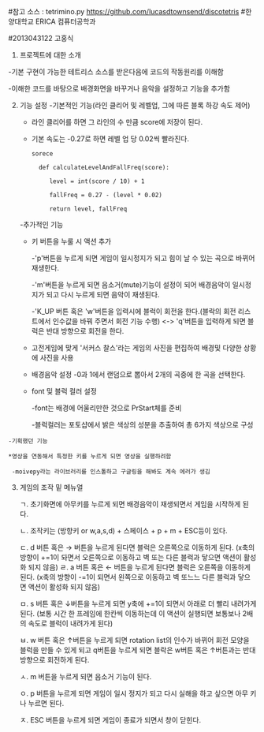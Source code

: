#참고 소스 : tetrimino.py
https://github.com/lucasdtownsend/discotetris
#한양대학교 ERICA 컴퓨터공학과

#2013043122 고홍식

  1. 프로젝트에 대한 소개

   -기본 구현이 가능한 테트리스 소스를 받은다음에 코드의 작동원리를 이해함

   -이해한 코드를 바탕으로 배경화면을 바꾸거나 음악을 설정하고 기능을 추가함

  2. 기능 설정
   -기본적인 기능(라인 클리어 및 레벨업, 그에 따른 블록 하강 속도 제어)

     * 라인 클리어를 하면 그 라인의 수 만큼 score에 저장이 된다.

     * 기본 속도는 -0.27로 하면 레벨 업 당 0.02씩 빨라진다.

           sorece

             def calculateLevelAndFallFreq(score):

                level = int(score / 10) + 1

                fallFreq = 0.27 - (level * 0.02)

                return level, fallFreq

     -추가적인 기능

       * 키 버튼을 누룰 시 액션 추가

           -'p'버튼을 누르게 되면 게임이 일시정지가 되고 힘이 날 수 있는 곡으로 바뀌어 재생한다.

           -'m'버튼을 누르게 되면 음소거(mute)기능이 설정이 되어 배경음악이 일시정지가 되고 다시 누르게 되면 음악이 재생된다.

           -'K_UP 버튼 혹은 'w'버튼을 입력시에 블럭이 회전을 한다.(블락의 회전 리스트에서 인수값을 바꿔 주면서 회전 기능 수행) <-> 'q'버튼을 입력하게 되면 블럭은 반대 방향으로 회전을 한다.

       * 고전게임에 맞게 '서커스 찰스'라는 게임의 사진을 편집하여 배경및 다양한 상황에 사진을 사용

       * 배경음악 설정
          -0과 1에서 랜덤으로 뽑아서 2개의 곡중에 한 곡을 선택한다.
       * font 및 블럭 컬러 설정

         -font는 배경에 어울리만한 것으로 PrStart체를 준비

         -블럭컬러는 포토샵에서 밝은 색상의 성분을 추출하여 총 6가지 색상으로 구성

    -기획했던 기능

    *영상을 연동해서 특정한 키를 누르게 되면 영상을 실행하려함

     -moivepy라는 라이브러리를 인스톨하고 구글링을 해봐도 계속 에러가 생김

   3. 게임의 조작 밑 메뉴얼

      ㄱ. 초기화면에 아무키를 누르게 되면 배경음악이 재생되면서 게임을 시작하게 된다.

      ㄴ. 조작키는 (방향키 or w,a,s,d) + 스페이스 + p + m + ESC등이 있다.

      ㄷ. d 버튼 혹은 → 버튼을 누르게 된다면 블럭은 오른쪽으로 이동하게 된다.
          (x축의 방향이 +=1이 돠면서 오른쪽으로 이동하고 벽 또는 다른 블럭과 닿으면 액션이 활성화 되지 않음)
      ㄹ. a 버튼 혹은 ← 버튼을 누르게 된다면 블럭은 오른쪽을 이동하게 된다.
          (x축의 방향이 -=1이 되면서 왼쪽으로 이동하고 벽 또느느 다른 블럭과 닿으면 액션이 활성화 되지 않음)

      ㅁ. s 버튼  혹은 ↓버튼을 누르게 되면 y축에 +=1이 되면서 아래로 더 빨리 내려가게 된다.
          (보통 시간 한 프레임에 한칸씩 이동하는데 이 액션이 실행되면 보통보나 2배의 속도로 블럭이 내려가게 된다)

      ㅂ. w 버튼 혹은 ↑버튼을 누르게 되면 rotation list의 인수가 바뀌어 회전 모양을 블럭을 만들 수 있게 되고 q버튼을 누르게 되면 블락은 w버튼 혹은 ↑버튼과는 반대 방향으로 회전하게 된다.

      ㅅ. m 버튼을 누르게 되면 음소거 기능이 된다.

      ㅇ. p 버튼을 누르게 되면 게임이 일시 정지가 되고 다시 실해을 하고 싶으면 아무 키나 누르면 된다.

      ㅈ. ESC 버튼을 누르게 되면 게임이 종료가 되면서 창이 닫힌다.
